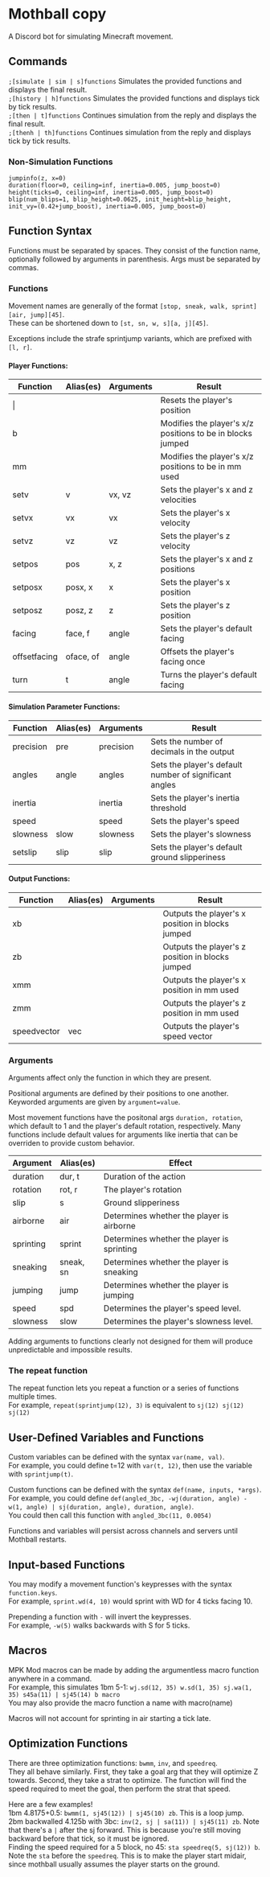# Mothball copy
A Discord bot for simulating Minecraft movement.

## Commands
`;[simulate | sim | s]`​`functions` Simulates the provided functions and displays the final result.  
`;[history | h]`​`functions` Simulates the provided functions and displays tick by tick results.  
`;[then | t]`​`functions` Continues simulation from the reply and displays the final result.  
`;[thenh | th]`​`functions` Continues simulation from the reply and displays tick by tick results.

### Non-Simulation Functions

`jumpinfo(z, x=0)`  
`duration(floor=0, ceiling=inf, inertia=0.005, jump_boost=0)`  
`height(ticks=0, ceiling=inf, inertia=0.005, jump_boost=0)`  
`blip(num_blips=1, blip_height=0.0625, init_height=blip_height, init_vy=(0.42+jump_boost), inertia=0.005, jump_boost=0)`

## Function Syntax
Functions must be separated by spaces. They consist of the function name, optionally followed by arguments in parenthesis. Args must be separated by commas.

### Functions
Movement names are generally of the format `[stop, sneak, walk, sprint]`​`[air, jump]`​`[45]`.  
These can be shortened down to `[st, sn, w, s]`​`[a, j]`​`[45]`.

Exceptions include the strafe sprintjump variants, which are prefixed with `[l, r]`.

#### Player Functions:
| Function     | Alias(es) | Arguments | Result                                                     |
|--------------|-----------|-----------|------------------------------------------------------------|
| \|           |           |           | Resets the player's position                               |
| b            |           |           | Modifies the player's x/z positions to be in blocks jumped |
| mm           |           |           | Modifies the player's x/z positions to be in mm used       |
| setv         | v         | vx, vz    | Sets the player's x and z velocities                       |
| setvx        | vx        | vx        | Sets the player's x velocity                               |
| setvz        | vz        | vz        | Sets the player's z velocity                               |
| setpos       | pos       | x, z      | Sets the player's x and z positions                        |
| setposx      | posx, x   | x         | Sets the player's x position                               |
| setposz      | posz, z   | z         | Sets the player's z position                               |
| facing       | face, f   | angle     | Sets the player's default facing                           |
| offsetfacing | oface, of | angle     | Offsets the player's facing once                           |
| turn         | t         | angle     | Turns the player's default facing                          |
#### Simulation Parameter Functions:
| Function     | Alias(es) | Arguments | Result                                                     |
|--------------|-----------|-----------|------------------------------------------------------------|
| precision    | pre       | precision | Sets the number of decimals in the output                  |
| angles       | angle     | angles    | Sets the player's default number of significant angles     |
| inertia      |           | inertia   | Sets the player's inertia threshold                        |
| speed        |           | speed     | Sets the player's speed                                    |
| slowness     | slow      | slowness  | Sets the player's slowness                                 |
| setslip      | slip      | slip      | Sets the player's default ground slipperiness              |
#### Output Functions:
| Function     | Alias(es) | Arguments | Result                                                     |
|--------------|-----------|-----------|------------------------------------------------------------|
| xb           |           |           | Outputs the player's x position in blocks jumped           |
| zb           |           |           | Outputs the player's z position in blocks jumped           |
| xmm          |           |           | Outputs the player's x position in mm used                 |
| zmm          |           |           | Outputs the player's z position in mm used                 |
| speedvector  | vec       |           | Outputs the player's speed vector                          |

### Arguments
Arguments affect only the function in which they are present.

Positional arguments are defined by their positions to one another. Keyworded arguments are given by `argument`​`=`​`value`.

Most movement functions have the positonal args `duration, rotation`, which default to 1 and the player's default rotation, respectively. Many functions include default values for arguments like inertia that can be overriden to provide custom behavior.

| Argument  | Alias(es) | Effect                                     |
|-----------|-----------|--------------------------------------------|
| duration  | dur, t    | Duration of the action                     |
| rotation  | rot, r    | The player's rotation                      |
| slip      | s         | Ground slipperiness                        |
| airborne  | air       | Determines whether the player is airborne  |
| sprinting | sprint    | Determines whether the player is sprinting |
| sneaking  | sneak, sn | Determines whether the player is sneaking  |
| jumping   | jump      | Determines whether the player is jumping   |
| speed     | spd       | Determines the player's speed level.       |
| slowness  | slow      | Determines the player's slowness level.    |

Adding arguments to functions clearly not designed for them will produce unpredictable and impossible results.

### The repeat function
The repeat function lets you repeat a function or a series of functions multiple times.  
For example, `repeat(sprintjump(12), 3)` is equivalent to `sj(12) sj(12) sj(12)`

## User-Defined Variables and Functions

Custom variables can be defined with the syntax `var(name, val)`.  
For example, you could define t=12 with `var(t, 12)`, then use the variable with `sprintjump(t)`.

Custom functions can be defined with the syntax `def(name, inputs, *args)`.  
For example, you could define `def(angled_3bc, -wj(duration, angle) -w(1, angle) | sj(duration, angle), duration, angle)`.  
You could then call this function with `angled_3bc(11, 0.0054)`

Functions and variables will persist across channels and servers until Mothball restarts.

## Input-based Functions

You may modify a movement function's keypresses with the syntax `function.keys`.  
For example, `sprint.wd(4, 10)` would sprint with WD for 4 ticks facing 10.

Prepending a function with `-` will invert the keypresses.  
For example, `-w(5)` walks backwards with S for 5 ticks.

## Macros

MPK Mod macros can be made by adding the argumentless macro function anywhere in a command.  
For example, this simulates 1bm 5-1: `wj.sd(12, 35) w.sd(1, 35) sj.wa(1, 35) s45a(11) | sj45(14) b macro`  
You may also provide the macro function a name with macro(name)

Macros will not account for sprinting in air starting a tick late.

## Optimization Functions

There are three optimization functions: `bwmm`, `inv`, and `speedreq`.  
They all behave similarly. First, they take a goal arg that they will optimize Z towards. Second, they take a strat to optimize. The function will find the speed required to meet the goal, then perform the strat that speed.

Here are a few examples!  
1bm 4.8175+0.5: `bwmm(1, sj45(12)) | sj45(10) zb`. This is a loop jump.  
2bm backwalled 4.125b with 3bc: `inv(2, sj | sa(11)) | sj45(11) zb`. Note that there's a `|` after the sj forward. This is because you're still moving backward before that tick, so it must be ignored.  
Finding the speed required for a 5 block, no 45: `sta speedreq(5, sj(12)) b`. Note the `sta` before the `speedreq`. This is to make the player start midair, since mothball usually assumes the player starts on the ground.
